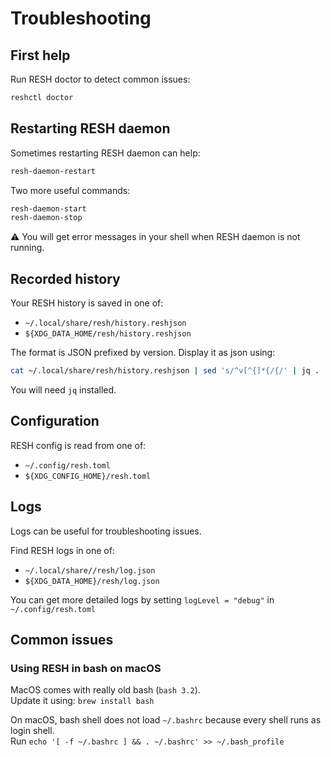 # Troubleshooting

## First help

Run RESH doctor to detect common issues:
```sh
reshctl doctor
```

## Restarting RESH daemon

Sometimes restarting RESH daemon can help:
```sh
resh-daemon-restart
```

Two more useful commands:
```sh
resh-daemon-start
resh-daemon-stop
```

:warning: You will get error messages in your shell when RESH daemon is not running.

## Recorded history

Your RESH history is saved in one of:
- `~/.local/share/resh/history.reshjson`
- `${XDG_DATA_HOME/resh/history.reshjson`

The format is JSON prefixed by version. Display it as json using:

```sh
cat ~/.local/share/resh/history.reshjson | sed 's/^v[^{]*{/{/' | jq .
```

You will need `jq` installed.

## Configuration

RESH config is read from one of:
- `~/.config/resh.toml` 
- `${XDG_CONFIG_HOME}/resh.toml`

## Logs

Logs can be useful for troubleshooting issues.

Find RESH logs in one of:
- `~/.local/share//resh/log.json`
- `${XDG_DATA_HOME}/resh/log.json`

You can get more detailed logs by setting `logLevel = "debug"` in `~/.config/resh.toml`


## Common issues

### Using RESH in bash on macOS

MacOS comes with really old bash (`bash 3.2`).  
Update it using: `brew install bash`

On macOS, bash shell does not load `~/.bashrc` because every shell runs as login shell.  
Run  `echo '[ -f ~/.bashrc ] && . ~/.bashrc' >> ~/.bash_profile`
